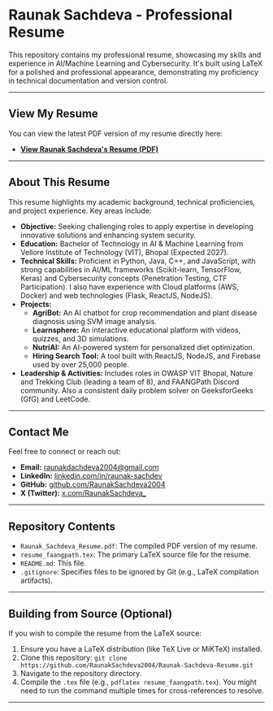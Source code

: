# Raunak Sachdeva - Professional Resume

This repository contains my professional resume, showcasing my skills and experience in AI/Machine Learning and Cybersecurity. It's built using LaTeX for a polished and professional appearance, demonstrating my proficiency in technical documentation and version control.

---

## **View My Resume**

You can view the latest PDF version of my resume directly here:

* **[View Raunak Sachdeva's Resume (PDF)](https://github.com/RaunakSachdeva2004/Raunak-Sachdeva-Resume/blob/main/Final%20Resume%20Rauank.pdf)**

---


## **About This Resume**

This resume highlights my academic background, technical proficiencies, and project experience. Key areas include:

* **Objective:** Seeking challenging roles to apply expertise in developing innovative solutions and enhancing system security.
* **Education:** Bachelor of Technology in AI & Machine Learning from Vellore Institute of Technology (VIT), Bhopal (Expected 2027).
* **Technical Skills:** Proficient in Python, Java, C++, and JavaScript, with strong capabilities in AI/ML frameworks (Scikit-learn, TensorFlow, Keras) and Cybersecurity concepts (Penetration Testing, CTF Participation). I also have experience with Cloud platforms (AWS, Docker) and web technologies (Flask, ReactJS, NodeJS).
* **Projects:**
    * **AgriBot:** An AI chatbot for crop recommendation and plant disease diagnosis using SVM image analysis.
    * **Learnsphere:** An interactive educational platform with videos, quizzes, and 3D simulations.
    * **NutriAI:** An AI-powered system for personalized diet optimization.
    * **Hiring Search Tool:** A tool built with ReactJS, NodeJS, and Firebase used by over 25,000 people.
* **Leadership & Activities:** Includes roles in OWASP VIT Bhopal, Nature and Trekking Club (leading a team of 8), and FAANGPath Discord community. Also a consistent daily problem solver on GeeksforGeeks (GfG) and LeetCode.

---

## **Contact Me**

Feel free to connect or reach out:

* **Email:** raunakdachdeva2004@gmail.com
* **LinkedIn:** [linkedin.com/in/raunak-sachdev](https://www.linkedin.com/in/raunak-sachdev)
* **GitHub:** [github.com/RaunakSachdeva2004](https://github.com/RaunakSachdeva2004)
* **X (Twitter):** [x.com/RaunakSachdeva_](https://x.com/RaunakSachdeva_)

---

## **Repository Contents**

* `Raunak_Sachdeva_Resume.pdf`: The compiled PDF version of my resume.
* `resume_faangpath.tex`: The primary LaTeX source file for the resume.
* `README.md`: This file.
* `.gitignore`: Specifies files to be ignored by Git (e.g., LaTeX compilation artifacts).

---

## **Building from Source (Optional)**

If you wish to compile the resume from the LaTeX source:

1.  Ensure you have a LaTeX distribution (like TeX Live or MiKTeX) installed.
2.  Clone this repository: `git clone https://github.com/RaunakSachdeva2004/Raunak-Sachdeva-Resume.git`
3.  Navigate to the repository directory.
4.  Compile the `.tex` file (e.g., `pdflatex resume_faangpath.tex`). You might need to run the command multiple times for cross-references to resolve.

---
